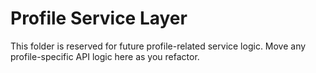 # Profile Service Layer

This folder is reserved for future profile-related service logic. Move any profile-specific API logic here as you refactor.
